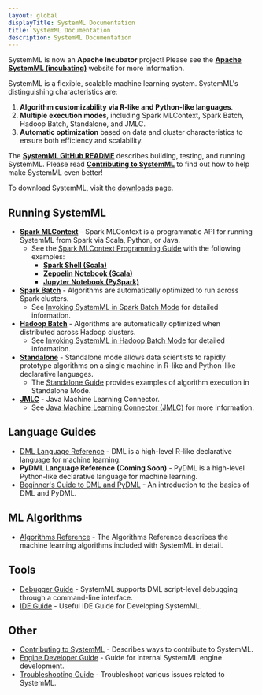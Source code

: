 ```yaml
---
layout: global
displayTitle: SystemML Documentation
title: SystemML Documentation
description: SystemML Documentation
---
```

<!--
{% comment %}
Licensed to the Apache Software Foundation (ASF) under one or more
contributor license agreements.  See the NOTICE file distributed with
this work for additional information regarding copyright ownership.
The ASF licenses this file to you under the Apache License, Version 2.0
(the "License"); you may not use this file except in compliance with
the License.  You may obtain a copy of the License at

http://www.apache.org/licenses/LICENSE-2.0

Unless required by applicable law or agreed to in writing, software
distributed under the License is distributed on an "AS IS" BASIS,
WITHOUT WARRANTIES OR CONDITIONS OF ANY KIND, either express or implied.
See the License for the specific language governing permissions and
limitations under the License.
{% endcomment %}
-->

SystemML is now an **Apache Incubator** project! Please see the [**Apache SystemML (incubating)**](http://systemml.apache.org/)
website for more information.

SystemML is a flexible, scalable machine learning system.
SystemML's distinguishing characteristics are:

  1. **Algorithm customizability via R-like and Python-like languages**.
  2. **Multiple execution modes**, including Spark MLContext, Spark Batch, Hadoop Batch, Standalone, and JMLC.
  3. **Automatic optimization** based on data and cluster characteristics to ensure both efficiency and scalability.

The [**SystemML GitHub README**](https://github.com/apache/incubator-systemml) describes
building, testing, and running SystemML. Please read [**Contributing to SystemML**](contributing-to-systemml)
to find out how to help make SystemML even better!

To download SystemML, visit the [downloads](http://systemml.apache.org/download) page.


## Running SystemML

* **[Spark MLContext](spark-mlcontext-programming-guide)** - Spark MLContext is a programmatic API
for running SystemML from Spark via Scala, Python, or Java.
  * See the [Spark MLContext Programming Guide](spark-mlcontext-programming-guide) with the
  following examples:
    * [**Spark Shell (Scala)**](spark-mlcontext-programming-guide#spark-shell-example---new-api)
    * [**Zeppelin Notebook (Scala)**](spark-mlcontext-programming-guide#zeppelin-notebook-example---linear-regression-algorithm---old-api)
    * [**Jupyter Notebook (PySpark)**](spark-mlcontext-programming-guide#jupyter-pyspark-notebook-example---poisson-nonnegative-matrix-factorization---old-api)
* **[Spark Batch](spark-batch-mode)** - Algorithms are automatically optimized to run across Spark clusters.
  * See [Invoking SystemML in Spark Batch Mode](spark-batch-mode) for detailed information.
* **[Hadoop Batch](hadoop-batch-mode)** - Algorithms are automatically optimized when distributed across Hadoop clusters.
  * See [Invoking SystemML in Hadoop Batch Mode](hadoop-batch-mode) for detailed information.
* **[Standalone](standalone-guide)** - Standalone mode allows data scientists to rapidly prototype algorithms on a single
machine in R-like and Python-like declarative languages.
  * The [Standalone Guide](standalone-guide) provides examples of algorithm execution
  in Standalone Mode.
* **[JMLC](jmlc)** - Java Machine Learning Connector.
  * See [Java Machine Learning Connector (JMLC)](jmlc) for more information.

## Language Guides

* [DML Language Reference](dml-language-reference) -
DML is a high-level R-like declarative language for machine learning.
* **PyDML Language Reference** **(Coming Soon)** -
PyDML is a high-level Python-like declarative language for machine learning.
* [Beginner's Guide to DML and PyDML](beginners-guide-to-dml-and-pydml) -
An introduction to the basics of DML and PyDML.

## ML Algorithms

* [Algorithms Reference](algorithms-reference) - The Algorithms Reference describes the
machine learning algorithms included with SystemML in detail.

## Tools

* [Debugger Guide](debugger-guide) - SystemML supports DML script-level debugging through a
command-line interface.
* [IDE Guide](developer-tools-systemml) - Useful IDE Guide for Developing SystemML.

## Other

* [Contributing to SystemML](contributing-to-systemml) - Describes ways to contribute to SystemML.
* [Engine Developer Guide](engine-dev-guide) - Guide for internal SystemML engine development.
* [Troubleshooting Guide](troubleshooting-guide) - Troubleshoot various issues related to SystemML.
